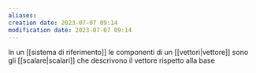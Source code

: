 ```yaml
---
aliases: 
creation date: 2023-07-07 09:14
modification date: 2023-07-07 09:14
---
```


In un [[sistema di riferimento]] le componenti di un [[vettori|vettore]] sono gli [[scalare|scalari]] che descrivono il vettore rispetto alla base